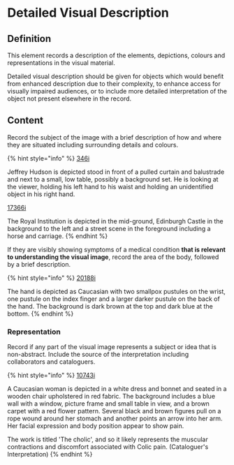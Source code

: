 # Detailed Visual Description

## Definition

This element records a description of the elements, depictions, colours and representations in the visual material. 

Detailed visual description should be given for objects which would benefit from enhanced description due to their complexity, to enhance access for visually impaired audiences, or to include more detailed interpretation of the object not present elsewhere in the record. 

## Content 

Record the subject of the image with a brief description of how and where they are situated including surrounding details and colours. 

{% hint style="info" %}
[346i](https://wellcomecollection.org/works/cbg7f99c/items)

Jeffrey Hudson is depicted stood in front of a pulled curtain and balustrade and next to a small, low table, possibly a background set. He is looking at the viewer, holding his left hand to his waist and holding an unidentified object in his right hand.  

[17366i](https://wellcomecollection.org/works/seh8j4k5)

The Royal Institution is depicted in the mid-ground, Edinburgh Castle in the background to the left and a street scene in the foreground including a horse and carriage. 
{% endhint %}



If they are visibly showing symptoms of a medical condition **that is relevant to understanding the visual image**, record the area of the body, followed by a brief description.

{% hint style="info" %}
[20188i](https://wellcomecollection.org/works/w94we2mf)

The hand is depicted as Caucasian with two smallpox pustules on the wrist, one pustule on the index finger and a larger darker pustule on the back of the hand. The background is dark brown at the top and dark blue at the bottom. 
{% endhint %}

### Representation

Record if any part of the visual image represents a subject or idea that is non-abstract. Include the source of the interpretation including collaborators and cataloguers. 

{% hint style="info" %}
[10743i](https://wellcomecollection.org/works/h7k5949x)

A Caucasian woman is depicted in a white dress and bonnet and seated in a wooden chair upholstered in red fabric. The background includes a blue wall with a window, picture frame and small table in view, and a brown carpet with a red flower pattern. Several black and brown figures pull on a rope wound around her stomach and another points an arrow into her arm. Her facial expression and body position appear to show pain.

The work is titled 'The cholic', and so it likely represents the muscular contractions and discomfort associated with Colic pain. \(Cataloguer's Interpretation\)
{% endhint %}







 







